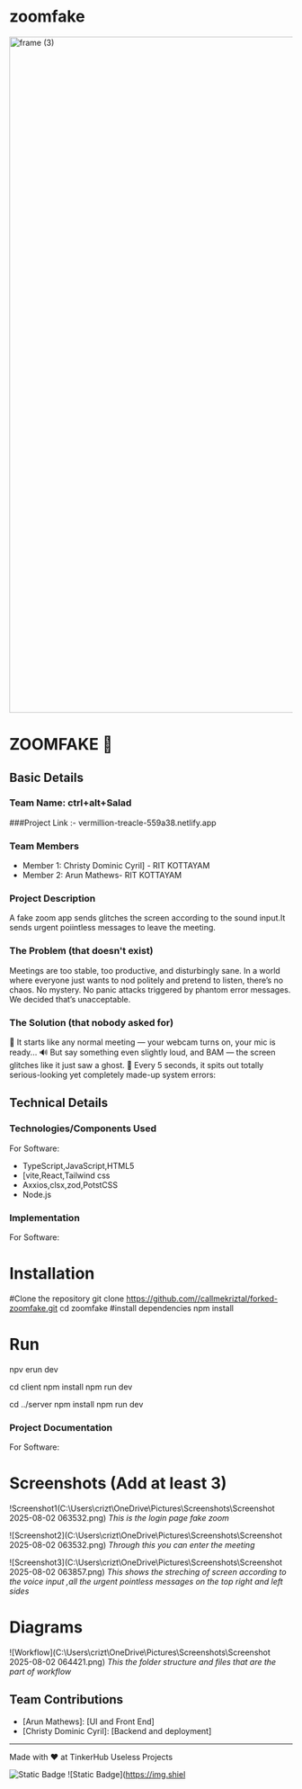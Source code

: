 # zoomfake
<img width="3188" height="1202" alt="frame (3)" src="https://github.com/user-attachments/assets/517ad8e9-ad22-457d-9538-a9e62d137cd7" />


# ZOOMFAKE 🎯


## Basic Details
### Team Name: ctrl+alt+Salad

###Project Link :-  vermillion-treacle-559a38.netlify.app

### Team Members
- Member 1: Christy Dominic Cyril] - RIT KOTTAYAM
- Member 2: Arun Mathews- RIT KOTTAYAM

### Project Description
A fake zoom app sends glitches the screen according to the sound input.It sends urgent poiintless  messages to leave the meeting.

### The Problem (that doesn't exist)
Meetings are too stable, too productive, and disturbingly sane.
In a world where everyone just wants to nod politely and pretend to listen, there’s no chaos. No mystery. No panic attacks triggered by phantom error messages. We decided that’s unacceptable.

### The Solution (that nobody asked for)
🎥 It starts like any normal meeting — your webcam turns on, your mic is ready...
🔊 But say something even slightly loud, and BAM — the screen glitches like it just saw a ghost.
💬 Every 5 seconds, it spits out totally serious-looking yet completely made-up system errors:

## Technical Details
### Technologies/Components Used
For Software:
- TypeScript,JavaScript,HTML5
- [vite,React,Tailwind css
- Axxios,clsx,zod,PotstCSS
- Node.js

### Implementation
For Software:
# Installation
#Clone the repository git clone https://github.com//callmekriztal/forked-zoomfake.git
cd zoomfake
#install dependencies
npm install

# Run
npv erun dev

cd client
npm install
npm run dev

cd ../server
npm install
npm run dev


### Project Documentation
For Software:

# Screenshots (Add at least 3)
!Screenshot1(C:\Users\crizt\OneDrive\Pictures\Screenshots\Screenshot 2025-08-02 063532.png)
*This is the  login page fake zoom*

![Screenshot2](C:\Users\crizt\OneDrive\Pictures\Screenshots\Screenshot 2025-08-02 063532.png)
*Through this  you  can enter the meeting*

![Screenshot3](C:\Users\crizt\OneDrive\Pictures\Screenshots\Screenshot 2025-08-02 063857.png)
*This shows the streching of screen according to the voice input ,all the urgent pointless messages on the top right and left sides*

# Diagrams
![Workflow](C:\Users\crizt\OneDrive\Pictures\Screenshots\Screenshot 2025-08-02 064421.png)
*This the folder structure and files that are the part of workflow*

## Team Contributions
- [Arun Mathews]: [UI and Front End]
- [Christy Dominic Cyril]: [Backend and deployment]

---
Made with ❤️ at TinkerHub Useless Projects 

![Static Badge](https://img.shields.io/badge/TinkerHub-24?color=%23000000&link=https%3A%2F%2Fwww.tinkerhub.org%2F)
![Static Badge](https://img.shiel
